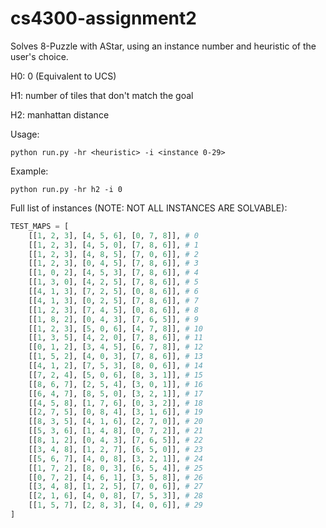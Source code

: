 # cs4300-assignment2

Solves 8-Puzzle with AStar, using an instance number and heuristic of the user's choice.

H0: 0 (Equivalent to UCS)

H1: number of tiles that don't match the goal

H2: manhattan distance

Usage:

`python run.py -hr <heuristic> -i <instance 0-29>`

Example:

`python run.py -hr h2 -i 0`

Full list of instances (NOTE: NOT ALL INSTANCES ARE SOLVABLE):

```py
TEST_MAPS = [
    [[1, 2, 3], [4, 5, 6], [0, 7, 8]], # 0
    [[1, 2, 3], [4, 5, 0], [7, 8, 6]], # 1
    [[1, 2, 3], [4, 8, 5], [7, 0, 6]], # 2
    [[1, 2, 3], [0, 4, 5], [7, 8, 6]], # 3
    [[1, 0, 2], [4, 5, 3], [7, 8, 6]], # 4
    [[1, 3, 0], [4, 2, 5], [7, 8, 6]], # 5
    [[4, 1, 3], [7, 2, 5], [0, 8, 6]], # 6
    [[4, 1, 3], [0, 2, 5], [7, 8, 6]], # 7
    [[1, 2, 3], [7, 4, 5], [0, 8, 6]], # 8
    [[1, 8, 2], [0, 4, 3], [7, 6, 5]], # 9
    [[1, 2, 3], [5, 0, 6], [4, 7, 8]], # 10
    [[1, 3, 5], [4, 2, 0], [7, 8, 6]], # 11
    [[0, 1, 2], [3, 4, 5], [6, 7, 8]], # 12
    [[1, 5, 2], [4, 0, 3], [7, 8, 6]], # 13
    [[4, 1, 2], [7, 5, 3], [8, 0, 6]], # 14
    [[7, 2, 4], [5, 0, 6], [8, 3, 1]], # 15
    [[8, 6, 7], [2, 5, 4], [3, 0, 1]], # 16
    [[6, 4, 7], [8, 5, 0], [3, 2, 1]], # 17
    [[4, 5, 8], [1, 7, 6], [0, 3, 2]], # 18
    [[2, 7, 5], [0, 8, 4], [3, 1, 6]], # 19
    [[8, 3, 5], [4, 1, 6], [2, 7, 0]], # 20
    [[5, 3, 6], [1, 4, 8], [0, 7, 2]], # 21
    [[8, 1, 2], [0, 4, 3], [7, 6, 5]], # 22
    [[3, 4, 8], [1, 2, 7], [6, 5, 0]], # 23
    [[5, 6, 7], [4, 0, 8], [3, 2, 1]], # 24
    [[1, 7, 2], [8, 0, 3], [6, 5, 4]], # 25
    [[0, 7, 2], [4, 6, 1], [3, 5, 8]], # 26
    [[3, 4, 8], [1, 2, 5], [7, 0, 6]], # 27
    [[2, 1, 6], [4, 0, 8], [7, 5, 3]], # 28
    [[1, 5, 7], [2, 8, 3], [4, 0, 6]], # 29
]
```